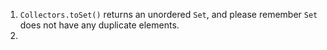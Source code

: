 1. `Collectors.toSet()` returns an unordered `Set`, and please remember `Set` does not have any duplicate elements.
2. 
